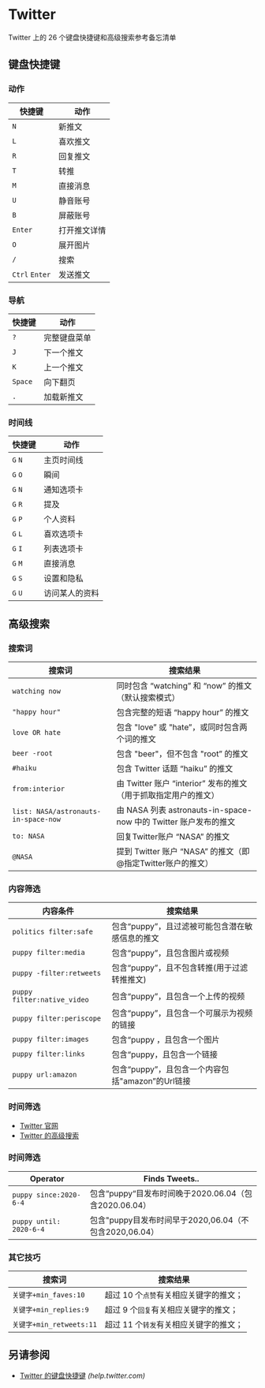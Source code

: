 Twitter
===

Twitter 上的 26 个键盘快捷键和高级搜索参考备忘清单

键盘快捷键
----

### 动作

快捷键 | 动作
---|---
`N`  | 新推文
`L`  | 喜欢推文
`R`  | 回复推文
`T`  | 转推
`M`  | 直接消息
`U`  | 静音账号
`B`  | 屏蔽账号
`Enter`  | 打开推文详情
`O`  | 展开图片
`/`  | 搜索
`Ctrl` `Enter`  | 发送推文
<!--rehype:className=shortcuts-->

### 导航

快捷键 | 动作
---|---
`?`  | 完整键盘菜单
`J`  | 下一个推文
`K`  | 上一个推文
`Space`  | 向下翻页
`.`  | 加载新推文
<!--rehype:className=shortcuts-->

### 时间线

快捷键 | 动作
---|---
`G` `N`  | 主页时间线
`G` `O`  | 瞬间
`G` `N`  | 通知选项卡
`G` `R`  | 提及
`G` `P`  | 个人资料
`G` `L`  | 喜欢选项卡
`G` `I`  | 列表选项卡
`G` `M`  | 直接消息
`G` `S`  | 设置和隐私
`G` `U`  | 访问某人的资料
<!--rehype:className=shortcuts-->

高级搜索
----

### 搜索词
<!--rehype:wrap-class=row-span-3-->

搜索词 | 搜索结果
---|---
`watching now` |  同时包含 “watching” 和 “now” 的推文（默认搜索模式）
`"happy hour"` | 包含完整的短语 “happy hour” 的推文
`love OR hate` | 包含 "love” 或 "hate”，或同时包含两个词的推文
`beer -root` | 包含 "beer"，但不包含 "root” 的推文
`#haiku` | 包含 Twitter 话题 “haiku” 的推文
`from:interior` | 由 Twitter 账户 “interior” 发布的推文（用于抓取指定用户的推文）
`list: NASA/astronauts-in-space-now` |  由 NASA 列表 astronauts-in-space-now 中的 Twitter 账户发布的推文
`to: NASA` | 回复Twitter账户 “NASA” 的推文
`@NASA` | 提到 Twitter 账户 “NASA” 的推文（即@指定Twitter账户的推文）
<!--rehype:className=style-list-->

### 内容筛选
<!--rehype:wrap-class=row-span-3-->

内容条件 | 搜索结果
---|---
`politics filter:safe` |  包含“puppy”，且过滤被可能包含潜在敏感信息的推文
`puppy filter:media` |  包含“puppy”，且包含图片或视频
`puppy -filter:retweets` | 包含“puppy”，且不包含转推(用于过滤转推推文)
`puppy filter:native_video` | 包含“puppy”，且包含一个上传的视频
`puppy filter:periscope` | 包含“puppy”，且包含一个可展示为视频的链接
`puppy filter:images` |  包含“puppy ，且包含一个图片
`puppy filter:links` | 包含“puppy，且包含一个链接
`puppy url:amazon` | 包含“puppy”，且包含一个内容包括"amazon”的Url链接
<!--rehype:className=style-list-->

### 时间筛选

- [Twitter 官网](https://twitter.com)<!--rehype:target=__blank-->
- [Twitter 的高级搜索](https://twitter.com/search-advanced)<!--rehype:target=__blank-->

### 时间筛选

Operator | Finds Tweets..
---|---
`puppy since:2020-6-4` | 包含“puppy“目发布时间晚于2020.06.04（包含2020.06.04）
`puppy until: 2020-6-4` | 包含"puppy目发布时间早于2020,06.04（不包含2020,06.04）
<!--rehype:className=style-list-->

### 其它技巧

搜索词 | 搜索结果
---|---
`关键字+min_faves:10` | 超过 10 个<red>`点赞`</red>有关相应关键字的推文；
`关键字+min_replies:9` | 超过 9 个<red>`回复`</red>有关相应关键字的推文；
`关键字+min_retweets:11` | 超过 11 个<red>`转发`</red>有关相应关键字的推文；
<!--rehype:className=style-list-->

另请参阅
--------

- [Twitter 的键盘快捷键](https://help.twitter.com/en/using-twitter/how-to-tweet) _(help.twitter.com)_
